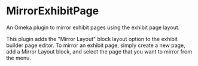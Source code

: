 # MirrorExhibitPage
An Omeka plugin to mirror exhibit pages using the exhibit page layout.

This plugin adds the "Mirror Layout" block layout option to the exhibit builder page editor. To mirror an exhibit page, simply create a new page, add a Mirror Layout block, and select the page that you want to mirror from the menu.
